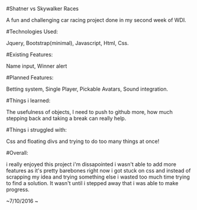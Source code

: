 #Shatner vs Skywalker Races

A fun and challenging car racing project done in my second week of WDI.


#Technologies Used:

Jquery, Bootstrap(minimal), Javascript, Html, Css.

#Existing Features:

Name input, Winner alert

#Planned Features:

Betting system, Single Player, Pickable Avatars, Sound integration.

#Things i learned:

 The usefulness of objects, I need to push to github more, how much stepping back and taking a break can really help.

#Things i struggled with:

Css and floating divs and trying to do too many things at once!

#Overall:

 i really enjoyed this project i'm dissapointed i wasn't able to add more features as it's pretty barebones right now
i got stuck on css and instead of scrapping my idea and trying something else i wasted too much time trying to find a solution. It wasn't until i stepped away that i was able to make progress.

~7/10/2016 ~
